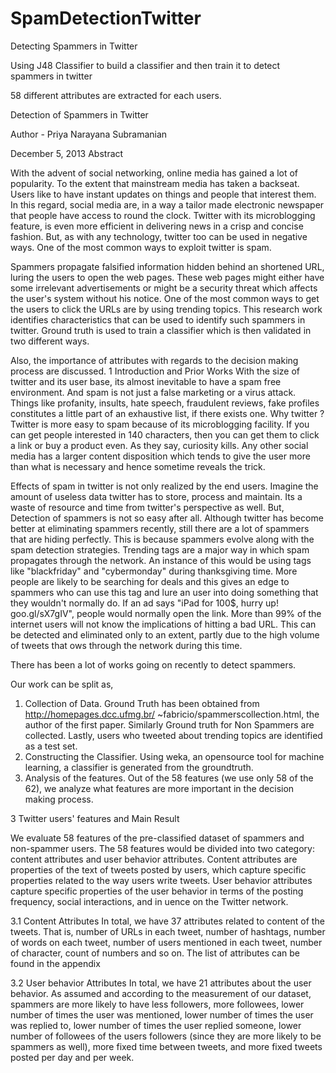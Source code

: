 SpamDetectionTwitter
========================

Detecting Spammers in Twitter

Using J48 Classifier to build a classifier and then train it to detect spammers in twitter

58 different attributes are extracted for each users.

Detection of Spammers in Twitter


Author - Priya Narayana Subramanian

December 5, 2013
Abstract

With the advent of social networking, online media has gained a lot of popularity. To the
extent that mainstream media has taken a backseat. Users like to have instant updates on things
and people that interest them. In this regard, social media are, in a way a tailor made electronic
newspaper that people have access to round the clock. Twitter with its microblogging feature, is even more efficient in delivering news in a crisp and concise fashion. But, as with any technology,
twitter too can be used in negative ways. One of the most common ways to exploit twitter is spam.

Spammers propagate falsified information hidden behind an shortened URL, luring the users to
open the web pages. These web pages might either have some irrelevant advertisements or might
be a security threat which affects the user's system without his notice. One of the most common
ways to get the users to click the URLs are by using trending topics. This research work identifies characteristics that can be used to identify such spammers in twitter. Ground truth is used to
train a classifier which is then validated in two different ways. 

Also, the importance of attributes
with regards to the decision making process are discussed.
1 Introduction and Prior Works
With the size of twitter and its user base, its almost inevitable to have a spam free environment.
And spam is not just a false marketing or a virus attack. Things like profanity, insults, hate speech,
fraudulent reviews, fake profiles constitutes a little part of an exhaustive list, if there exists one. Why
twitter ? Twitter is more easy to spam because of its microblogging facility. If you can get people
interested in 140 characters, then you can get them to click a link or buy a product even. As they
say, curiosity kills. Any other social media has a larger content disposition which tends to give the
user more than what is necessary and hence sometime reveals the trick. 


Effects of spam in twitter is
not only realized by the end users. Imagine the amount of useless data twitter has to store, process
and maintain. Its a waste of resource and time from twitter's perspective as well. But, Detection
of spammers is not so easy after all. Although twitter has become better at eliminating spammers
recently, still there are a lot of spammers that are hiding perfectly. This is because spammers evolve
along with the spam detection strategies.
Trending tags are a major way in which spam propagates through the network. An instance of this
would be using tags like "blackfriday" and "cybermonday" during thanksgiving time. More people
are likely to be searching for deals and this gives an edge to spammers who can use this tag and lure
an user into doing something that they wouldn't normally do. If an ad says "iPad for 100$, hurry up!
goo.gl/sX7gIV", people would normally open the link. More than 99% of the internet users will not
know the implications of hitting a bad URL. This can be detected and eliminated only to an extent,
partly due to the high volume of tweets that 
ows through the network during this time.

There has been a lot of works going on recently to detect spammers. 

Our work can be split as,

1. Collection of Data. Ground Truth has been obtained from http://homepages.dcc.ufmg.br/
~fabricio/spammerscollection.html, the author of the first paper. Similarly Ground truth
for Non Spammers are collected. Lastly, users who tweeted about trending topics are identified
as a test set.
2. Constructing the Classifier. Using weka, an opensource tool for machine learning, a classifier is
generated from the groundtruth.
3. Analysis of the features. Out of the 58 features (we use only 58 of the 62), we analyze what
features are more important in the decision making process.

3 Twitter users' features and Main Result

We evaluate 58 features of the pre-classified dataset of spammers and non-spammer users. The 58
features would be divided into two category: content attributes and user behavior attributes. Content
attributes are properties of the text of tweets posted by users, which capture specific properties related
to the way users write tweets. User behavior attributes capture specific properties of the user behavior
in terms of the posting frequency, social interactions, and in
uence on the Twitter network.

3.1 Content Attributes
In total, we have 37 attributes related to content of the tweets. That is, number of URLs in each
tweet, number of hashtags, number of words on each tweet, number of users mentioned in each tweet,
number of character, count of numbers and so on. The list of attributes can be found in the appendix

3.2 User behavior Attributes
In total, we have 21 attributes about the user behavior. As assumed and according to the measurement
of our dataset, spammers are more likely to have less followers, more followees, lower number of times
the user was mentioned, lower number of times the user was replied to, lower number of times the
user replied someone, lower number of followees of the users followers (since they are more likely to
be spammers as well), more fixed time between tweets, and more fixed tweets posted per day and per
week.


